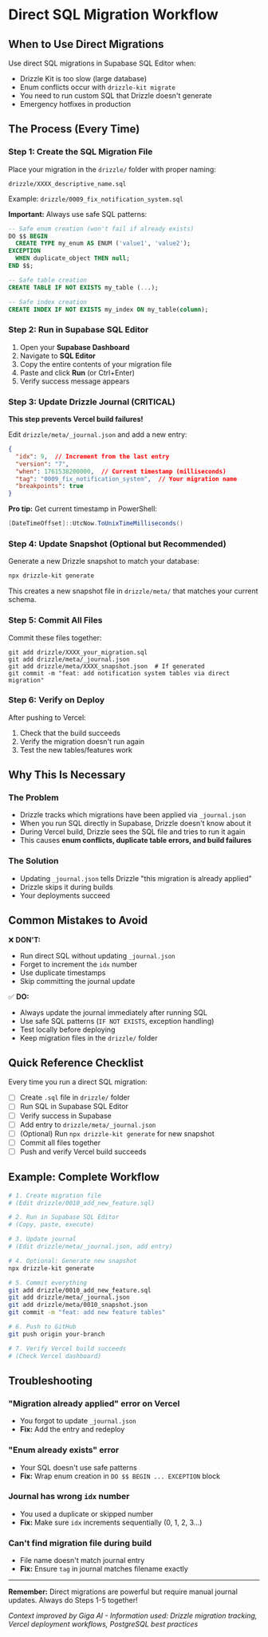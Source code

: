# Direct SQL Migration Workflow

## When to Use Direct Migrations

Use direct SQL migrations in Supabase SQL Editor when:
- Drizzle Kit is too slow (large database)
- Enum conflicts occur with `drizzle-kit migrate`
- You need to run custom SQL that Drizzle doesn't generate
- Emergency hotfixes in production

## The Process (Every Time)

### Step 1: Create the SQL Migration File

Place your migration in the `drizzle/` folder with proper naming:
```
drizzle/XXXX_descriptive_name.sql
```

Example: `drizzle/0009_fix_notification_system.sql`

**Important:** Always use safe SQL patterns:
```sql
-- Safe enum creation (won't fail if already exists)
DO $$ BEGIN
  CREATE TYPE my_enum AS ENUM ('value1', 'value2');
EXCEPTION
  WHEN duplicate_object THEN null;
END $$;

-- Safe table creation
CREATE TABLE IF NOT EXISTS my_table (...);

-- Safe index creation
CREATE INDEX IF NOT EXISTS my_index ON my_table(column);
```

### Step 2: Run in Supabase SQL Editor

1. Open your **Supabase Dashboard**
2. Navigate to **SQL Editor**
3. Copy the entire contents of your migration file
4. Paste and click **Run** (or Ctrl+Enter)
5. Verify success message appears

### Step 3: Update Drizzle Journal (CRITICAL)

**This step prevents Vercel build failures!**

Edit `drizzle/meta/_journal.json` and add a new entry:

```json
{
  "idx": 9,  // Increment from the last entry
  "version": "7",
  "when": 1761538200000,  // Current timestamp (milliseconds)
  "tag": "0009_fix_notification_system",  // Your migration name
  "breakpoints": true
}
```

**Pro tip:** Get current timestamp in PowerShell:
```powershell
[DateTimeOffset]::UtcNow.ToUnixTimeMilliseconds()
```

### Step 4: Update Snapshot (Optional but Recommended)

Generate a new Drizzle snapshot to match your database:
```bash
npx drizzle-kit generate
```

This creates a new snapshot file in `drizzle/meta/` that matches your current schema.

### Step 5: Commit All Files

Commit these files together:
```
git add drizzle/XXXX_your_migration.sql
git add drizzle/meta/_journal.json
git add drizzle/meta/XXXX_snapshot.json  # If generated
git commit -m "feat: add notification system tables via direct migration"
```

### Step 6: Verify on Deploy

After pushing to Vercel:
1. Check that the build succeeds
2. Verify the migration doesn't run again
3. Test the new tables/features work

## Why This Is Necessary

### The Problem
- Drizzle tracks which migrations have been applied via `_journal.json`
- When you run SQL directly in Supabase, Drizzle doesn't know about it
- During Vercel build, Drizzle sees the SQL file and tries to run it again
- This causes **enum conflicts, duplicate table errors, and build failures**

### The Solution
- Updating `_journal.json` tells Drizzle "this migration is already applied"
- Drizzle skips it during builds
- Your deployments succeed

## Common Mistakes to Avoid

❌ **DON'T:**
- Run direct SQL without updating `_journal.json`
- Forget to increment the `idx` number
- Use duplicate timestamps
- Skip committing the journal update

✅ **DO:**
- Always update the journal immediately after running SQL
- Use safe SQL patterns (`IF NOT EXISTS`, exception handling)
- Test locally before deploying
- Keep migration files in the `drizzle/` folder

## Quick Reference Checklist

Every time you run a direct SQL migration:

- [ ] Create `.sql` file in `drizzle/` folder
- [ ] Run SQL in Supabase SQL Editor
- [ ] Verify success in Supabase
- [ ] Add entry to `drizzle/meta/_journal.json`
- [ ] (Optional) Run `npx drizzle-kit generate` for new snapshot
- [ ] Commit all files together
- [ ] Push and verify Vercel build succeeds

## Example: Complete Workflow

```bash
# 1. Create migration file
# (Edit drizzle/0010_add_new_feature.sql)

# 2. Run in Supabase SQL Editor
# (Copy, paste, execute)

# 3. Update journal
# (Edit drizzle/meta/_journal.json, add entry)

# 4. Optional: Generate new snapshot
npx drizzle-kit generate

# 5. Commit everything
git add drizzle/0010_add_new_feature.sql
git add drizzle/meta/_journal.json
git add drizzle/meta/0010_snapshot.json
git commit -m "feat: add new feature tables"

# 6. Push to GitHub
git push origin your-branch

# 7. Verify Vercel build succeeds
# (Check Vercel dashboard)
```

## Troubleshooting

### "Migration already applied" error on Vercel
- You forgot to update `_journal.json`
- **Fix:** Add the entry and redeploy

### "Enum already exists" error
- Your SQL doesn't use safe patterns
- **Fix:** Wrap enum creation in `DO $$ BEGIN ... EXCEPTION` block

### Journal has wrong `idx` number
- You used a duplicate or skipped number
- **Fix:** Make sure `idx` increments sequentially (0, 1, 2, 3...)

### Can't find migration file during build
- File name doesn't match journal entry
- **Fix:** Ensure `tag` in journal matches filename exactly

---

**Remember:** Direct migrations are powerful but require manual journal updates. Always do Steps 1-5 together!

_Context improved by Giga AI - Information used: Drizzle migration tracking, Vercel deployment workflows, PostgreSQL best practices_

